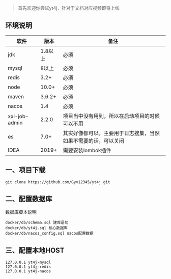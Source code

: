 > 首先欢迎你尝试yt4j，针对于文档对应视频即将上线



## 环境说明

| 软件          | 版本    | 备注                                                         |
| ------------- | ------- | ------------------------------------------------------------ |
| jdk           | 1.8以上 | 必须                                                         |
| mysql         | 8以上   | 必须                                                         |
| redis         | 3.2+    | 必须                                                         |
| node          | 10.0+   | 必须                                                         |
| maven         | 3.6.2+  | 必须                                                         |
| nacos         | 1.4     | 必须                                                         |
| xxl-job-admin | 2.2.0   | 项目当中没有用到，所以在启动项目的时候可以不用               |
| es            | 7.0+    | 其实好像都可以，主要用于日志搜集，当然如果不需要的话，可以关闭 |
| IDEA          | 2019+   | 需要安装lombok插件                                           |

## 一、项目下载

~~~shell
git clone https://github.com/Gyv12345/yt4j.git
~~~

## 二、配置数据库

数据库脚本说明

~~~shell
docker/db/schema.sql 建库语句
docker/db/yt4j.sql 核心数据库
docker/db/nacos_config.sql nacos配置数据
~~~

## 三、配置本地HOST

~~~shell
127.0.0.1 yt4j-mysql
127.0.0.1 yt4j-redis
127.0.0.1 yt4j-nacos
~~~

